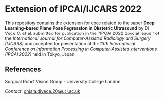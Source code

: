 # Extension of IPCAI/IJCARS 2022

This repository contains the extension for code related to the paper **Deep Learning-based Plane Pose Regression in Obstetric Ultrasound** by Di Vece C. et al. submitted for publication in the ''IPCAI 2022 Special Issue'' of the *International Journal for Computer-Assisted Radiology and Surgery (IJCARS)* and accepted for presentation at the *13th International Conference on Information Processing in Computer-Assisted Interventions (IPCAI 2022)* held in Tokyo, Japan.

## References

Surgical Robot Vision Group - University College London

*Contact*: chiara.divece.20@ucl.ac.uk
